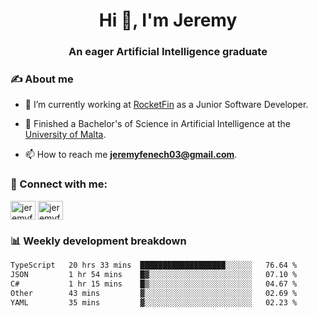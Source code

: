 <h1 align="center">Hi 👋, I'm Jeremy</h1>
<h3 align="center">An eager Artificial Intelligence graduate</h3>

<h3 align="left">✍ About me</h3>

- 🔭 I’m currently working at [RocketFin](https://rocketfin.co) as a Junior Software Developer.

- 🌱 Finished a Bachelor's of Science in Artificial Intelligence at the [University of Malta](https://www.linkedin.com/school/university-of-malta/).

- 📫 How to reach me **jeremyfenech03@gmail.com**.

<h3 align="left">🔗 Connect with me:</h3>
<p align="left">
<a href="https://linkedin.com/in/jeremyfenech" target="blank"><img align="center" src="https://raw.githubusercontent.com/rahuldkjain/github-profile-readme-generator/master/src/images/icons/Social/linked-in-alt.svg" alt="jeremyfenech" height="30" width="40" /></a>
<a href="https://www.leetcode.com/jeremyfen" target="blank"><img align="center" src="https://raw.githubusercontent.com/rahuldkjain/github-profile-readme-generator/master/src/images/icons/Social/leet-code.svg" alt="jeremyfen" height="30" width="40" /></a>
</p>


<h3 align="left">📊 Weekly development breakdown</h3>

<!--START_SECTION:waka-->

```txt
TypeScript   20 hrs 33 mins  ███████████████████░░░░░░   76.64 %
JSON         1 hr 54 mins    █▓░░░░░░░░░░░░░░░░░░░░░░░   07.10 %
C#           1 hr 15 mins    █▒░░░░░░░░░░░░░░░░░░░░░░░   04.67 %
Other        43 mins         ▓░░░░░░░░░░░░░░░░░░░░░░░░   02.69 %
YAML         35 mins         ▓░░░░░░░░░░░░░░░░░░░░░░░░   02.23 %
```

<!--END_SECTION:waka-->

